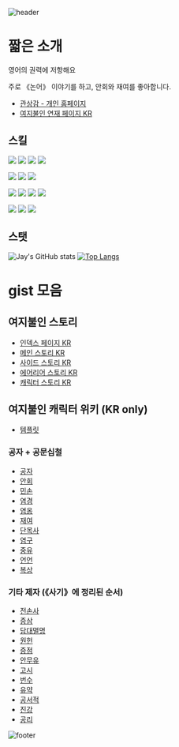
![header](https://capsule-render.vercel.app/api?type=waving&color=gradient&customColorList=17&height=300&section=header&text=Hyun%20Jaeyeon&fontSize=90)


# 짧은 소개

영어의 권력에 저항해요

주로 《논어》 이야기를 하고, 안회와 재여를 좋아합니다.
- [관상감 - 개인 홈페이지](http://gwansangg.am/)
- [여지불인 연재 페이지 KR](http://hyun1008.dothome.co.kr/yuzhiburen/)

## 스킬

![](https://img.shields.io/badge/:-python-blue?style=for-the-badge&logo=python&logoColor=white) 
![](https://img.shields.io/badge/:-FORTRAN-blue?style=for-the-badge&logo=fortran&logoColor=white)
![](https://img.shields.io/badge/:-IDL-blue?style=for-the-badge&logo=instapaper&logoColor=white)
![](https://img.shields.io/badge/:-LaTeX-blue?style=for-the-badge&logo=latex&logoColor=white)

![](https://img.shields.io/badge/:-HTML-red?style=for-the-badge&logo=html5&logoColor=white)
![](https://img.shields.io/badge/:-CSS-red?style=for-the-badge&logo=css3&logoColor=white)
![](https://img.shields.io/badge/:-markdown-red?style=for-the-badge&logo=markdown&logoColor=white)
  
![](https://img.shields.io/badge/:-JavaScript-green?style=for-the-badge&logo=javascript&logoColor=white)
![](https://img.shields.io/badge/:-Node.JS-green?style=for-the-badge&logo=node.js&logoColor=white)
![](https://img.shields.io/badge/:-php-green?style=for-the-badge&logo=php&logoColor=white)
![](https://img.shields.io/badge/:-sql-green?style=for-the-badge&logo=postgresql&logoColor=white)

![](https://img.shields.io/badge/:-OnShape-yellow?style=for-the-badge&logo=OnStar&logoColor=white)
![](https://img.shields.io/badge/:-FeatureScript-yellow?style=for-the-badge&logo=Windows%20Terminal&logoColor=white)
![](https://img.shields.io/badge/:-Blender-yellow?style=for-the-badge&logo=blender&logoColor=white)
  
## 스탯 
  
![Jay's GitHub stats](https://github-readme-stats.vercel.app/api?username=jyhyun1008&count_private=true)
[![Top Langs](https://github-readme-stats.vercel.app/api/top-langs/?username=jyhyun1008&layout=compact)](https://github.com/jyhyun1008/github-readme-stats)


# gist 모음

## 여지불인 스토리

- [인덱스 페이지 KR](https://gist.github.com/jyhyun1008/8f9c396c631c50210b9a7a85d0befe9e)
- [메인 스토리 KR](https://gist.github.com/jyhyun1008/e1a956d01d5b263594b108ca3885361f)
- [사이드 스토리 KR](https://gist.github.com/jyhyun1008/c970c3d76f2ddaee832afaad7667dd23)
- [에어리어 스토리 KR](https://gist.github.com/jyhyun1008/db72b78a3bf885cbf6698fd85e6ef994)
- [캐릭터 스토리 KR](https://gist.github.com/jyhyun1008/a3f6de5d29cbd364cd21fb48c9270223)

## 여지불인 캐릭터 위키 (KR only)

- [템플릿](https://gist.github.com/jyhyun1008/716852a6ff391f9c26bd751cded345ef)

### 공자 + 공문십철
- [공자](https://gist.github.com/jyhyun1008/93df4c9e04bee197518a81f72c560c7a)
- [안회](https://gist.github.com/jyhyun1008/fa8e1e922fb5d9ca49ed4386f9c98c32)
- [민손](https://gist.github.com/jyhyun1008/9b07cb1b6c1f5a3e358d926620c7d104)
- [염경](https://gist.github.com/jyhyun1008/09bc7d3f9587fe1be04e4257756f2a7c)
- [염옹](https://gist.github.com/jyhyun1008/6302c3e180acbb94e78599e9e94b4dcf)
- [재여](https://gist.github.com/jyhyun1008/d786a95813989ea7aba46fe3aec612da)
- [단목사](https://gist.github.com/jyhyun1008/af49d28674fce8da840cd4c0b4644cf0)
- [염구](https://gist.github.com/jyhyun1008/3d48dcd4965c7b607b116ebca784716c)
- [중유](https://gist.github.com/jyhyun1008/1638de4ee8259e1c3503670d88301472)
- [언언](https://gist.github.com/jyhyun1008/e4745eaf426931b4480992e9f6b5e891)
- [복상](https://gist.github.com/jyhyun1008/a9d1b4d515ec753477641043b97ef76a)

### 기타 제자 (《사기》에 정리된 순서)
- [전손사](https://gist.github.com/jyhyun1008/5e025d1cda9438d326adf6c8e65087a6)
- [증삼](https://gist.github.com/jyhyun1008/cfa1c897949a2c92f940c0e9f9b875b0)
- [담대멸명](https://gist.github.com/jyhyun1008/9c7e0782e3df71cc694a2b731c6f5dc2)
- [원헌](https://gist.github.com/jyhyun1008/c2dd5ee6bccae28bed16594a910df8ee)
- [증점](https://gist.github.com/jyhyun1008/224ee57687e567438e98a03059463330)
- [안무유](https://gist.github.com/jyhyun1008/4d151bbe76ccb45029d30969d7c24aea)
- [고시](https://gist.github.com/jyhyun1008/d4a3bef6f4aaf267e158c40a25b9f95b)
- [번수](https://gist.github.com/jyhyun1008/73a3296c0aa11149803c5f92d9903068)
- [유약](https://gist.github.com/jyhyun1008/ec8a04cf7d2a6d651d534d9eede1c1f0)
- [공서적](https://gist.github.com/jyhyun1008/ce2a3d4ef5a2d390eb74dcaccf5a6fa7)
- [진강](https://gist.github.com/jyhyun1008/aa3aa9b88b3a97b271aba4fe532f14bf)
- [공리](https://gist.github.com/jyhyun1008/e47f0f36399ac0378a9fed1eff528274)

![footer](https://capsule-render.vercel.app/api?section=footer&type=waving&color=gradient&customColorList=17)
  
  </center>
